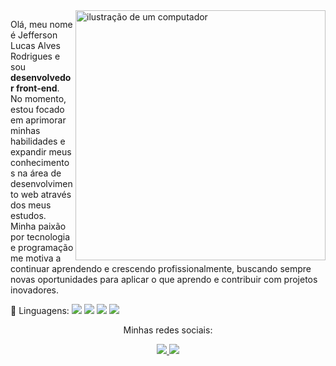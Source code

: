 <img src="https://raw.githubusercontent.com/MicaelliMedeiros/micaellimedeiros/master/image/computer-illustration.png" alt="ilustração de um computador" min-width="400px" max-width="400px" width="400px" align="right">

<p align="left"> 
 Olá, meu nome é Jefferson Lucas Alves Rodrigues e sou <strong>desenvolvedor front-end</strong>. No momento, estou focado em aprimorar minhas habilidades e expandir meus conhecimentos na área de desenvolvimento web através dos meus estudos. Minha paixão por tecnologia e programação me motiva a continuar aprendendo e crescendo profissionalmente, buscando sempre novas oportunidades para aplicar o que aprendo e contribuir com projetos inovadores.
</p>

<p align="left">
  🦄 Linguagens: <img src="https://img.shields.io/badge/HTML-239120?style=for-the-badge&logo=html5&logoColor=white"/>
                  <img src="https://img.shields.io/badge/CSS-239120?&style=for-the-badge&logo=css3&logoColor=white"/>
                  <img src="https://img.shields.io/badge/JavaScript-F7DF1E?style=for-the-badge&logo=javascript&logoColor=black"/>
                  <img src="https://img.shields.io/badge/C-00599C?style=for-the-badge&logo=c&logoColor=white"/>
</p>

<div align="center">
  <p>Minhas redes sociais:</p><a href="https://www.instagram.com/jefferson_lucas01/" target="_blank"  rel="external">
    <img src="https://img.shields.io/badge/-Instagram-%23E4405F?style=for-the-badge&logo=instagram&logoColor=white">
  </a>
  <a href="https://www.linkedin.com/in/jefferson-lucas-a9a608254//" target="_blank" rel="external">
    <img src="https://img.shields.io/badge/-LinkedIn-%230077B5?style=for-the-badge&logo=linkedin&logoColor=white">
  </a>
</div>
